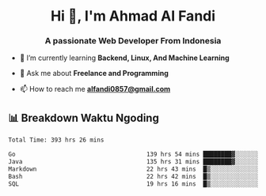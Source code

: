 <h1 align="center">Hi 👋, I'm Ahmad Al Fandi</h1>
<h3 align="center">A passionate Web Developer From Indonesia</h3>

- 🌱 I’m currently learning **Backend, Linux, And Machine Learning**

- 💬 Ask me about **Freelance and Programming**

- 📫 How to reach me **<alfandi0857@gmail.com>**


## 📊 Breakdown Waktu Ngoding

<!--START_SECTION:waka-->

```txt
Total Time: 393 hrs 26 mins

Go                                     139 hrs 54 mins ████████▓░░░░░░░░░░░░░░░░   35.27 %
Java                                   135 hrs 31 mins ████████▓░░░░░░░░░░░░░░░░   34.17 %
Markdown                               22 hrs 43 mins  █▒░░░░░░░░░░░░░░░░░░░░░░░   05.73 %
Bash                                   22 hrs 42 mins  █▒░░░░░░░░░░░░░░░░░░░░░░░   05.73 %
SQL                                    19 hrs 16 mins  █▒░░░░░░░░░░░░░░░░░░░░░░░   04.86 %
```

<!--END_SECTION:waka-->
